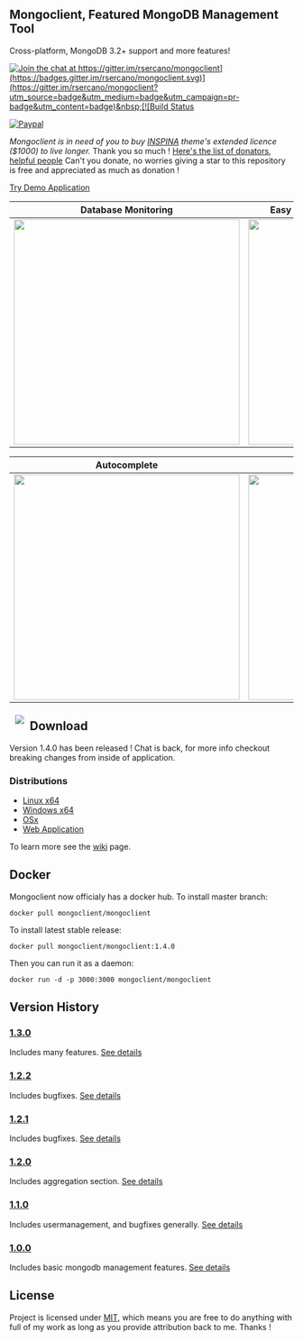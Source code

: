 ## Mongoclient, Featured MongoDB Management Tool
Cross-platform, MongoDB 3.2+ support and more features!

[![Join the chat at https://gitter.im/rsercano/mongoclient](https://badges.gitter.im/rsercano/mongoclient.svg)](https://gitter.im/rsercano/mongoclient?utm_source=badge&utm_medium=badge&utm_campaign=pr-badge&utm_content=badge)&nbsp;[![Build Status](https://travis-ci.org/rsercano/mongoclient.svg?branch=master)](https://travis-ci.org/rsercano/mongoclient)


[![Paypal](https://www.paypalobjects.com/en_US/i/btn/btn_donateCC_LG.gif)](https://www.paypal.com/cgi-bin/webscr?cmd=_s-xclick&hosted_button_id=Y5VD95E96NU6S)

*Mongoclient is in need of you to buy [INSPINA](https://wrapbootstrap.com/theme/inspinia-responsive-admin-theme-WB0R5L90S) theme's extended licence ($1000) to live longer.* Thank you so much ! [Here's the list of donators, helpful people](https://github.com/rsercano/mongoclient/wiki/Donators) Can't you donate, no worries giving a star to this repository is free  and appreciated as much as donation !

[Try Demo Application](http://www.mongoclient.com:3000)

   Database Monitoring     | Easy GridFS, Dump/Restore Management
-------------------------|-------------------------
<img src="http://mongoclient.com/img/ss/main_view.png" width="400">  | <img src="http://mongoclient.com/img/ss/file.png" width="400">

   Autocomplete     | User Management
-------------------------|-------------------------
<img src="http://mongoclient.com/img/ss/auto_complete.png" width="400">  | <img src="http://mongoclient.com/img/ss/um.png" width="400">

<img src="http://www.mongoclient.com/img/logo/head_only_medium.png" align="left" hspace="10" vspace="6">

## Download
Version 1.4.0 has been released ! Chat is back, for more info checkout breaking changes from inside of application.

### Distributions

* [Linux x64](https://github.com/rsercano/mongoclient/releases/download/1.4.0/linux-portable-x64.zip)
* [Windows x64](https://github.com/rsercano/mongoclient/releases/download/1.4.0/windows-portable-x64.zip)
* [OSx](https://github.com/rsercano/mongoclient/releases/download/1.4.0/osx-portable.zip)
* [Web Application](https://github.com/rsercano/mongoclient/wiki#31-compile-from-source-browser-edition)

To learn more see the [wiki](https://github.com/rsercano/mongoclient/wiki) page.

## Docker
Mongoclient now officialy has a docker hub. To install master branch:

```docker pull mongoclient/mongoclient```

To install latest stable release:

```docker pull mongoclient/mongoclient:1.4.0```

Then you can run it as a daemon:

```docker run -d -p 3000:3000 mongoclient/mongoclient```

## Version History
### [1.3.0](https://github.com/rsercano/mongoclient/releases/1.3.0)
Includes many features. [See details](https://github.com/rsercano/mongoclient/issues?q=milestone%3Av1.3.0)

### [1.2.2](https://github.com/rsercano/mongoclient/releases/1.2.2)  
Includes bugfixes. [See details](https://github.com/rsercano/mongoclient/issues?q=milestone%3Av1.2.2)

### [1.2.1](https://github.com/rsercano/mongoclient/releases/1.2.1)  
Includes bugfixes. [See details](https://github.com/rsercano/mongoclient/issues?q=milestone%3Av1.2.1)

### [1.2.0](https://github.com/rsercano/mongoclient/releases/1.2.0)  
Includes aggregation section. [See details](https://github.com/rsercano/mongoclient/issues?q=milestone%3Av1.2.0)

### [1.1.0](https://github.com/rsercano/mongoclient/releases/1.1.0)  
Includes usermanagement, and bugfixes generally. [See details](https://github.com/rsercano/mongoclient/issues?q=milestone%3Av1.1.0)

### [1.0.0](https://github.com/rsercano/mongoclient/releases/1.0.0)  
Includes basic mongodb management features. [See details](https://github.com/rsercano/mongoclient/issues?q=milestone%3Av1.0.0)


## License
Project is licensed under [MIT](https://en.wikipedia.org/wiki/MIT_License), which means you are free to do anything with full of my work as long as you provide attribution back to me. Thanks !
